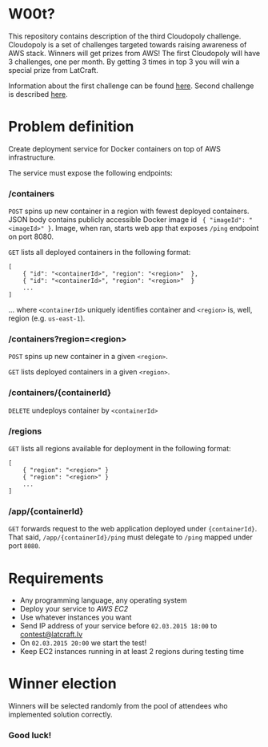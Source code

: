 W00t? 
==================

This repository contains description of the third Cloudopoly challenge. Cloudopoly is a set of challenges targeted towards raising awareness of AWS stack. Winners will get prizes from AWS! The first Cloudopoly will have 3 challenges, one per month. By getting 3 times in top 3 you will win a special prize from LatCraft.

Information about the first challenge can be found [here](https://github.com/latcraft/cloudopoly-search). Second challenge is described [here](https://github.com/latcraft/cloudopoly-pics).

Problem definition
==================

Create deployment service for Docker containers on top of AWS infrastructure. 

The service must expose the following endpoints:

### /containers

```POST``` spins up new container in a region with fewest deployed containers. JSON body contains publicly accessible Docker image id  ``` { "imageId": "<imageId>" }```. Image, when ran, starts web app that exposes ```/ping``` endpoint on port 8080.

```GET``` lists all deployed containers in the following format:

```
[
	{ "id": "<containerId>", "region": "<region>"  },
	{ "id": "<containerId>", "region": "<region>"  }
	...
]
```
... where ```<containerId>``` uniquely identifies container and ```<region>``` is, well, region (e.g. ```us-east-1```).

### /containers?region=&lt;region&gt;

```POST``` spins up new container in a given ```<region>```.

```GET``` lists deployed containers in a given ```<region>```.


### /containers/{containerId}

```DELETE``` undeploys container by ```<containerId>```

### /regions

```GET``` lists all regions available for deployment in the following format:

```
[
	{ "region": "<region>" }
	{ "region": "<region>" }
	...
]
```

### /app/{containerId}

```GET``` forwards request to the web application deployed under ```{containerId}```. That said, ```/app/{containerId}/ping``` must delegate to ```/ping``` mapped under port ```8080```.


# Requirements

- Any programming language, any operating system
- Deploy your service to *AWS* *EC2* 
- Use whatever instances you want
- Send IP address of your service before `02.03.2015 18:00` to contest@latcraft.lv
- On `02.03.2015 20:00` we start the test! 
- Keep EC2 instances running in at least 2 regions during testing time
 
# Winner election

Winners will be selected randomly from the pool of attendees who implemented solution correctly.

### Good luck!
